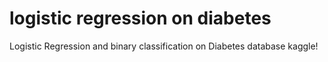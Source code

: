 # logistic regression on diabetes
Logistic Regression and binary classification on Diabetes database kaggle!
